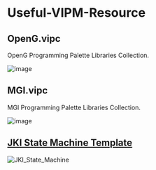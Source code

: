 # Useful-VIPM-Resource

## OpenG.vipc

OpenG Programming Palette Libraries Collection.

![image](https://user-images.githubusercontent.com/8196752/63904019-25107a80-ca42-11e9-9194-c0d7a4055e8a.png)

## MGI.vipc

MGI Programming Palette Libraries Collection.

![image](https://user-images.githubusercontent.com/8196752/63904034-30fc3c80-ca42-11e9-9325-3df74b2225d9.png)

## [JKI State Machine Template](https://github.com/JKISoftware/JKI-State-Machine)

![JKI_State_Machine](https://user-images.githubusercontent.com/381432/48812124-bbf71c00-ece5-11e8-9528-dce7fb072d05.png)

